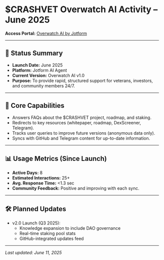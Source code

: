 # $CRASHVET Overwatch AI Activity – June 2025

**Access Portal:** [Overwatch AI by Jotform](https://agent.jotform.com/01973695ef997f8d9012715f16505e46ec46)

---

## 🤖 Status Summary

- **Launch Date:** June 2025  
- **Platform:** Jotform AI Agent  
- **Current Version:** Overwatch AI v1.0  
- **Purpose:** To provide rapid, structured support for veterans, investors, and community members 24/7.

---

## 🧠 Core Capabilities

- Answers FAQs about the $CRASHVET project, roadmap, and staking.
- Redirects to key resources (whitepaper, roadmap, DexScreener, Telegram).
- Tracks user queries to improve future versions (anonymous data only).
- Syncs with GitHub and Telegram content for up-to-date information.

---

## 📊 Usage Metrics (Since Launch)

- **Active Days:** 8  
- **Estimated Interactions:** 25+  
- **Avg. Response Time:** <1.3 sec  
- **Community Feedback:** Positive and improving with each sync.

---

## 🛠️ Planned Updates

- v2.0 Launch (Q3 2025):  
  - Knowledge expansion to include DAO governance  
  - Real-time staking pool stats  
  - GitHub-integrated updates feed

---

*Last updated: June 11, 2025*
